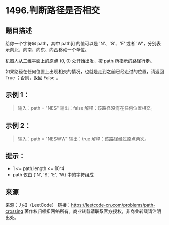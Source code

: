 # 1496.判断路径是否相交

## 题目描述
给你一个字符串 path，其中 path[i] 的值可以是 'N'、'S'、'E' 或者 'W'，分别表示向北、向南、向东、向西移动一个单位。

机器人从二维平面上的原点 (0, 0) 处开始出发，按 path 所指示的路径行走。

如果路径在任何位置上出现相交的情况，也就是走到之前已经走过的位置，请返回 True ；否则，返回 False 。

 

## 示例 1：

> 输入：path = "NES"
> 输出：false 
> 解释：该路径没有在任何位置相交。

## 示例 2：

> 输入：path = "NESWW"
> 输出：true
> 解释：该路径经过原点两次。

 

## 提示：
- 1 <= path.length <= 10^4
- path 仅由 {'N', 'S', 'E', 'W} 中的字符组成

## 来源

来源：力扣（LeetCode）
链接：https://leetcode-cn.com/problems/path-crossing
著作权归领扣网络所有。商业转载请联系官方授权，非商业转载请注明出处。